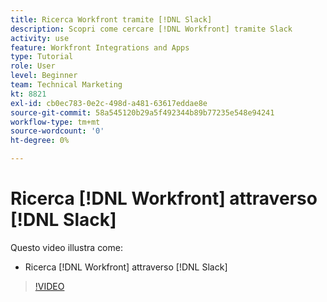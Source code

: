 ```yaml
---
title: Ricerca Workfront tramite [!DNL Slack]
description: Scopri come cercare [!DNL Workfront] tramite Slack
activity: use
feature: Workfront Integrations and Apps
type: Tutorial
role: User
level: Beginner
team: Technical Marketing
kt: 8821
exl-id: cb0ec783-0e2c-498d-a481-63617eddae8e
source-git-commit: 58a545120b29a5f492344b89b77235e548e94241
workflow-type: tm+mt
source-wordcount: '0'
ht-degree: 0%

---
```


# Ricerca [!DNL Workfront] attraverso [!DNL Slack]

Questo video illustra come:

* Ricerca [!DNL Workfront] attraverso [!DNL Slack]

>[!VIDEO](https://video.tv.adobe.com/v/335121/?quality=12)
